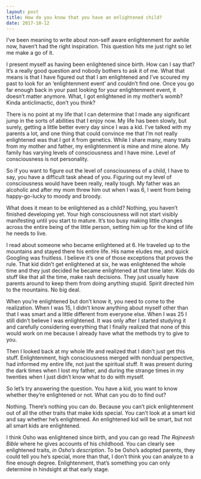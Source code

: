 ```yaml
---
layout: post
title: How do you know that you have an enlightened child?
date: 2017-10-12
---
```


<p>I’ve been meaning to write about non-self aware enlightenment for awhile now, haven’t had the right inspiration. This question hits me just right so let me make a go of it.</p><p>I present myself as having been enlightened since birth. How can I say that? It’s a really good question and nobody bothers to ask it of me. What that means is that I have figured out that I am enlightened and I’ve scoured my past to look for an ‘enlightenment event’ and couldn’t find one. Once you go far enough back in your past looking for your enlightenment event, it doesn’t matter anymore. What, I got enlightened in my mother’s womb? Kinda anticlimactic, don’t you think?</p><p>There is no point at my life that I can determine that I made any significant jump in the sorts of abilities that I enjoy now. My life has been slowly, but surely, getting a little better every day since I was a kid. I’ve talked with my parents a lot, and one thing that could convince me that I’m not really enlightened was that I got it from genetics. While I share many, many traits from my mother and father, my enlightenment is mine and mine alone. My family has varying levels of consciousness and I have mine. Level of consciousness is not personality.</p><p>So if you want to figure out the level of consciousness of a child, I have to say, you have a difficult task ahead of you. Figuring out my level of consciousness would have been really, really tough. My father was an alcoholic and after my mom threw him out when I was 6, I went from being happy-go-lucky to moody and broody.</p><p>What does it mean to be enlightened as a child? Nothing, you haven’t finished developing yet. Your high consciousness will not start visibly manifesting until you start to mature. It’s too busy making little changes across the entire being of the little person, setting him up for the kind of life he needs to live.</p><p>I read about someone who became enlightened at 6. He traveled up to the mountains and stayed there his entire life. His name eludes me, and quick Googling was fruitless. I believe it’s one of those exceptions that proves the rule. That kid didn’t get enlightened at six, he was enlightened the whole time and they just decided he became enlightened at that time later. Kids do stuff like that all the time, make rash decisions. They just usually have parents around to keep them from doing anything stupid. Spirit directed him to the mountains. No big deal.</p><p>When you’re enlightened but don’t know it, you need to come to the realization. When I was 15, I didn’t know anything about myself other than that I was smart and a little different from everyone else. When I was 25 I still didn’t believe I was enlightened. It was only after I started studying it and carefully considering everything that I finally realized that none of this would work on me because I already have what the methods try to give to you.</p><p>Then I looked back at my whole life and realized that I didn’t just get this stuff. Enlightenment, high consciousness merged with nondual perspective, had informed my entire life, not just the spiritual stuff. It was present during the dark times when I lost my father, and during the strange times in my twenties when I just didn’t know what to do with myself.</p><p>So let’s try answering the question. You have a kid, you want to know whether they’re enlightened or not. What can you do to find out?</p><p>Nothing. There’s nothing you can do. Because you can’t pick enlightenment out of all the other traits that make kids special. You can’t look at a smart kid and say whether he’s enlightened. An enlightened kid will be smart, but not all smart kids are enlightened.</p><p>I think Osho was enlightened since birth, and you can go read <i>The Rajneesh Bible</i> where he gives accounts of his childhood. You can clearly see enlightened traits, <i>in Osho’s description</i>. To be Osho’s adopted parents, they could tell you he’s special, more than that, I don’t think you can analyze to a fine enough degree. Enlightenment, that’s something you can only determine in hindsight at that early stage.</p>
